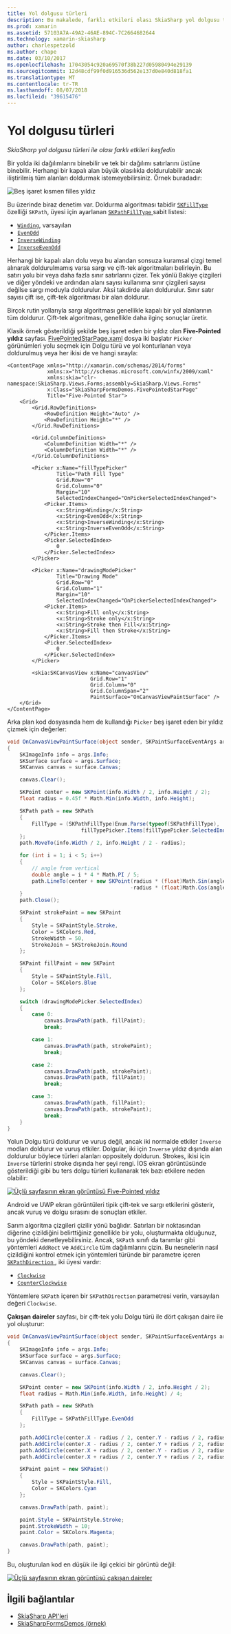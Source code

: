 ```yaml
---
title: Yol dolgusu türleri
description: Bu makalede, farklı etkileri olası SkiaSharp yol dolgusu türleri ile inceler ve bu örnek kod ile gösterir.
ms.prod: xamarin
ms.assetid: 57103A7A-49A2-46AE-894C-7C2664682644
ms.technology: xamarin-skiasharp
author: charlespetzold
ms.author: chape
ms.date: 03/10/2017
ms.openlocfilehash: 17043054c920a69570f38b227d05980494e29139
ms.sourcegitcommit: 12d48cdf99f0d916536d562e137d0e840d818fa1
ms.translationtype: MT
ms.contentlocale: tr-TR
ms.lasthandoff: 08/07/2018
ms.locfileid: "39615476"
---
```

# <a name="the-path-fill-types"></a>Yol dolgusu türleri

_SkiaSharp yol dolgusu türleri ile olası farklı etkileri keşfedin_

Bir yolda iki dağılımlarını binebilir ve tek bir dağılımı satırlarını üstüne binebilir. Herhangi bir kapalı alan büyük olasılıkla doldurulabilir ancak iliştirilmiş tüm alanları doldurmak istemeyebilirsiniz. Örnek buradadır:

![](fill-types-images/filltypeexample.png "Beş işaret kısmen filles yıldız")

Bu üzerinde biraz denetim var. Doldurma algoritması tabidir [ `SKFillType` ](https://developer.xamarin.com/api/property/SkiaSharp.SKPath.FillType/) özelliği `SKPath`, üyesi için ayarlanan [ `SKPathFillType` ](https://developer.xamarin.com/api/type/SkiaSharp.SKPathFillType/) sabit listesi:

- [`Winding`](https://developer.xamarin.com/api/field/SkiaSharp.SKPathFillType.Winding/), varsayılan
- [`EvenOdd`](https://developer.xamarin.com/api/field/SkiaSharp.SKPathFillType.EvenOdd/)
- [`InverseWinding`](https://developer.xamarin.com/api/field/SkiaSharp.SKPathFillType.InverseWinding/)
- [`InverseEvenOdd`](https://developer.xamarin.com/api/field/SkiaSharp.SKPathFillType.InverseEvenOdd/)

Herhangi bir kapalı alan dolu veya bu alandan sonsuza kuramsal çizgi temel alınarak doldurulmamış varsa sargı ve çift-tek algoritmaları belirleyin. Bu satırı yolu bir veya daha fazla sınır satırlarını çizer. Tek yönlü Bakiye çizgileri ve diğer yöndeki ve ardından alanı sayısı kullanıma sınır çizgileri sayısı değilse sargı moduyla doldurulur. Aksi takdirde alan doldurulur. Sınır satır sayısı çift ise, çift-tek algoritması bir alan doldurur.

Birçok rutin yollarıyla sargı algoritması genellikle kapalı bir yol alanlarının tüm doldurur. Çift-tek algoritması, genellikle daha ilginç sonuçlar üretir.

Klasik örnek gösterildiği şekilde beş işaret eden bir yıldız olan **Five-Pointed yıldız** sayfası. [FivePointedStarPage.xaml](https://github.com/xamarin/xamarin-forms-samples/blob/master/SkiaSharpForms/Demos/Demos/SkiaSharpFormsDemos/LinesAndPaths/FivePointedStarPage.xaml) dosya iki başlatır `Picker` görünümleri yolu seçmek için Dolgu türü ve yol konturlanan veya doldurulmuş veya her ikisi de ve hangi sırayla:

```xaml
<ContentPage xmlns="http://xamarin.com/schemas/2014/forms"
             xmlns:x="http://schemas.microsoft.com/winfx/2009/xaml"
             xmlns:skia="clr-namespace:SkiaSharp.Views.Forms;assembly=SkiaSharp.Views.Forms"
             x:Class="SkiaSharpFormsDemos.FivePointedStarPage"
             Title="Five-Pointed Star">
    <Grid>
        <Grid.RowDefinitions>
            <RowDefinition Height="Auto" />
            <RowDefinition Height="*" />
        </Grid.RowDefinitions>

        <Grid.ColumnDefinitions>
            <ColumnDefinition Width="*" />
            <ColumnDefinition Width="*" />
        </Grid.ColumnDefinitions>

        <Picker x:Name="fillTypePicker"
                Title="Path Fill Type"
                Grid.Row="0"
                Grid.Column="0"
                Margin="10"
                SelectedIndexChanged="OnPickerSelectedIndexChanged">
            <Picker.Items>
                <x:String>Winding</x:String>
                <x:String>EvenOdd</x:String>
                <x:String>InverseWinding</x:String>
                <x:String>InverseEvenOdd</x:String>
            </Picker.Items>
            <Picker.SelectedIndex>
                0
            </Picker.SelectedIndex>
        </Picker>

        <Picker x:Name="drawingModePicker"
                Title="Drawing Mode"
                Grid.Row="0"
                Grid.Column="1"
                Margin="10"
                SelectedIndexChanged="OnPickerSelectedIndexChanged">
            <Picker.Items>
                <x:String>Fill only</x:String>
                <x:String>Stroke only</x:String>
                <x:String>Stroke then Fill</x:String>
                <x:String>Fill then Stroke</x:String>
            </Picker.Items>
            <Picker.SelectedIndex>
                0
            </Picker.SelectedIndex>
        </Picker>

        <skia:SKCanvasView x:Name="canvasView"
                           Grid.Row="1"
                           Grid.Column="0"
                           Grid.ColumnSpan="2"
                           PaintSurface="OnCanvasViewPaintSurface" />
    </Grid>
</ContentPage>
```

Arka plan kod dosyasında hem de kullandığı `Picker` beş işaret eden bir yıldız çizmek için değerler:

```csharp
void OnCanvasViewPaintSurface(object sender, SKPaintSurfaceEventArgs args)
{
    SKImageInfo info = args.Info;
    SKSurface surface = args.Surface;
    SKCanvas canvas = surface.Canvas;

    canvas.Clear();

    SKPoint center = new SKPoint(info.Width / 2, info.Height / 2);
    float radius = 0.45f * Math.Min(info.Width, info.Height);

    SKPath path = new SKPath
    {
        FillType = (SKPathFillType)Enum.Parse(typeof(SKPathFillType),
                        fillTypePicker.Items[fillTypePicker.SelectedIndex])
    };
    path.MoveTo(info.Width / 2, info.Height / 2 - radius);

    for (int i = 1; i < 5; i++)
    {
        // angle from vertical
        double angle = i * 4 * Math.PI / 5;
        path.LineTo(center + new SKPoint(radius * (float)Math.Sin(angle),
                                        -radius * (float)Math.Cos(angle)));
    }
    path.Close();

    SKPaint strokePaint = new SKPaint
    {
        Style = SKPaintStyle.Stroke,
        Color = SKColors.Red,
        StrokeWidth = 50,
        StrokeJoin = SKStrokeJoin.Round
    };

    SKPaint fillPaint = new SKPaint
    {
        Style = SKPaintStyle.Fill,
        Color = SKColors.Blue
    };

    switch (drawingModePicker.SelectedIndex)
    {
        case 0:
            canvas.DrawPath(path, fillPaint);
            break;

        case 1:
            canvas.DrawPath(path, strokePaint);
            break;

        case 2:
            canvas.DrawPath(path, strokePaint);
            canvas.DrawPath(path, fillPaint);
            break;

        case 3:
            canvas.DrawPath(path, fillPaint);
            canvas.DrawPath(path, strokePaint);
            break;
    }
}
```

Yolun Dolgu türü doldurur ve vuruş değil, ancak iki normalde etkiler `Inverse` modları doldurur ve vuruş etkiler. Dolgular, iki için `Inverse` yıldız dışında alan doldurulur böylece türleri alanları oppositely doldurun. Strokes, ikisi için `Inverse` türlerini stroke dışında her şeyi rengi. İOS ekran görüntüsünde gösterildiği gibi bu ters dolgu türleri kullanarak tek bazı etkilere neden olabilir:

[![](fill-types-images/fivepointedstar-small.png "Üçlü sayfasının ekran görüntüsü Five-Pointed yıldız")](fill-types-images/fivepointedstar-large.png#lightbox "Üçlü sayfasının ekran görüntüsü Five-Pointed yıldız")

Android ve UWP ekran görüntüleri tipik çift-tek ve sargı etkilerini gösterir, ancak vuruş ve dolgu sırasını de sonuçları etkiler.

Sarım algoritma çizgileri çizilir yönü bağlıdır. Satırları bir noktasından diğerine çizildiğini belirttiğiniz genellikle bir yolu, oluşturmakta olduğunuz, bu yöndeki denetleyebilirsiniz. Ancak, `SKPath` sınıfı da tanımlar gibi yöntemleri `AddRect` ve `AddCircle` tüm dağılımlarını çizin. Bu nesnelerin nasıl çizildiğini kontrol etmek için yöntemleri türünde bir parametre içeren [ `SKPathDirection` ](https://developer.xamarin.com/api/type/SkiaSharp.SKPathDirection/), iki üyesi vardır:

- [`Clockwise`](https://developer.xamarin.com/api/field/SkiaSharp.SKPathDirection.Clockwise/)
- [`CounterClockwise`](https://developer.xamarin.com/api/field/SkiaSharp.SKPathDirection.CounterClockwise/)

Yöntemlere `SKPath` içeren bir `SKPathDirection` parametresi verin, varsayılan değeri `Clockwise`.

**Çakışan daireler** sayfası, bir çift-tek yolu Dolgu türü ile dört çakışan daire ile yol oluşturur:

```csharp
void OnCanvasViewPaintSurface(object sender, SKPaintSurfaceEventArgs args)
{
    SKImageInfo info = args.Info;
    SKSurface surface = args.Surface;
    SKCanvas canvas = surface.Canvas;

    canvas.Clear();

    SKPoint center = new SKPoint(info.Width / 2, info.Height / 2);
    float radius = Math.Min(info.Width, info.Height) / 4;

    SKPath path = new SKPath
    {
        FillType = SKPathFillType.EvenOdd
    };

    path.AddCircle(center.X - radius / 2, center.Y - radius / 2, radius);
    path.AddCircle(center.X - radius / 2, center.Y + radius / 2, radius);
    path.AddCircle(center.X + radius / 2, center.Y - radius / 2, radius);
    path.AddCircle(center.X + radius / 2, center.Y + radius / 2, radius);

    SKPaint paint = new SKPaint()
    {
        Style = SKPaintStyle.Fill,
        Color = SKColors.Cyan
    };

    canvas.DrawPath(path, paint);

    paint.Style = SKPaintStyle.Stroke;
    paint.StrokeWidth = 10;
    paint.Color = SKColors.Magenta;

    canvas.DrawPath(path, paint);
}
```

Bu, oluşturulan kod en düşük ile ilgi çekici bir görüntü değil:

[![](fill-types-images/overlappingcircles-small.png "Üçlü sayfasının ekran görüntüsü çakışan daireler")](fill-types-images/overlappingcircles-large.png#lightbox "Üçlü sayfasının ekran görüntüsü çakışan daire")


## <a name="related-links"></a>İlgili bağlantılar

- [SkiaSharp API'leri](https://developer.xamarin.com/api/root/SkiaSharp/)
- [SkiaSharpFormsDemos (örnek)](https://developer.xamarin.com/samples/xamarin-forms/SkiaSharpForms/Demos/)
